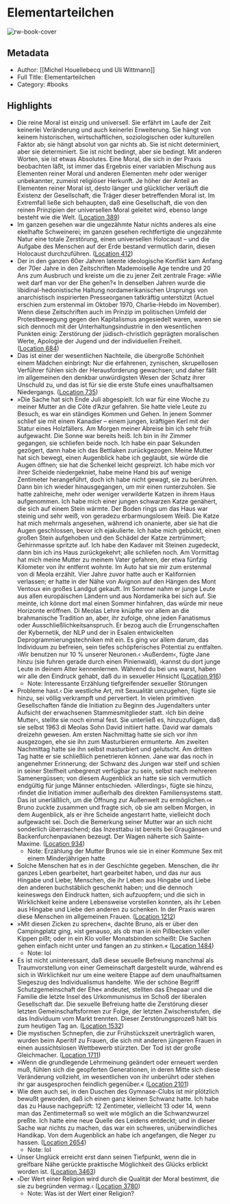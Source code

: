 # Elementarteilchen

![rw-book-cover](https://m.media-amazon.com/images/I/711WmkxgrnL._SY160.jpg)

## Metadata
- Author: [[Michel Houellebecq und Uli Wittmann]]
- Full Title: Elementarteilchen
- Category: #books

## Highlights
- Die reine Moral ist einzig und universell. Sie erfährt im Laufe der Zeit keinerlei Veränderung und auch keinerlei Erweiterung. Sie hängt von keinem historischen, wirtschaftlichen, soziologischen oder kulturellen Faktor ab; sie hängt absolut von gar nichts ab. Sie ist nicht determiniert, aber sie determiniert. Sie ist nicht bedingt, aber sie bedingt. Mit anderen Worten, sie ist etwas Absolutes. Eine Moral, die sich in der Praxis beobachten läßt, ist immer das Ergebnis einer variablen Mischung aus Elementen reiner Moral und anderen Elementen mehr oder weniger unbekannter, zumeist religiöser Herkunft. Je höher der Anteil an Elementen reiner Moral ist, desto länger und glücklicher verläuft die Existenz der Gesellschaft, die Träger dieser betreffenden Moral ist. Im Extremfall ließe sich behaupten, daß eine Gesellschaft, die von den reinen Prinzipien der universellen Moral geleitet wird, ebenso lange besteht wie die Welt. ([Location 389](https://readwise.io/to_kindle?action=open&asin=B00O7ROZHQ&location=389))
- Im ganzen gesehen war die ungezähmte Natur nichts anderes als eine ekelhafte Schweinerei; im ganzen gesehen rechtfertigte die ungezähmte Natur eine totale Zerstörung, einen universellen Holocaust – und die Aufgabe des Menschen auf der Erde bestand vermutlich darin, diesen Holocaust durchzuführen. ([Location 412](https://readwise.io/to_kindle?action=open&asin=B00O7ROZHQ&location=412))
- Der in den ganzen 60er Jahren latente ideologische Konflikt kam Anfang der 70er Jahre in den Zeitschriften Mademoiselle Age tendre und 20 Ans zum Ausbruch und kreiste um die zu jener Zeit zentrale Frage: »Wie weit darf man vor der Ehe gehen?« In denselben Jahren wurde die libidinal-hedonistische Haltung nordamerikanischen Ursprungs von anarchistisch inspirierten Presseorganen tatkräftig unterstützt (Actuel erschien zum erstenmal im Oktober 1970, Charlie-Hebdo im November). Wenn diese Zeitschriften auch im Prinzip im politischen Umfeld der Protestbewegung gegen den Kapitalismus angesiedelt waren, waren sie sich dennoch mit der Unterhaltungsindustrie in den wesentlichen Punkten einig: Zerstörung der jüdisch-christlich geprägten moralischen Werte, Apologie der Jugend und der individuellen Freiheit. ([Location 684](https://readwise.io/to_kindle?action=open&asin=B00O7ROZHQ&location=684))
- Das ist einer der wesentlichen Nachteile, die übergroße Schönheit einem Mädchen einbringt: Nur die erfahrenen, zynischen, skrupellosen Verführer fühlen sich der Herausforderung gewachsen; und daher fällt im allgemeinen den denkbar unwürdigsten Wesen der Schatz ihrer Unschuld zu, und das ist für sie die erste Stufe eines unaufhaltsamen Niedergangs. ([Location 735](https://readwise.io/to_kindle?action=open&asin=B00O7ROZHQ&location=735))
- »Die Sache hat sich Ende Juli abgespielt. Ich war für eine Woche zu meiner Mutter an die Côte d’Azur gefahren. Sie hatte viele Leute zu Besuch, es war ein ständiges Kommen und Gehen. In jenem Sommer schlief sie mit einem Kanadier – einem jungen, kräftigen Kerl mit der Statur eines Holzfällers. Am Morgen meiner Abreise bin ich sehr früh aufgewacht. Die Sonne war bereits heiß. Ich bin in ihr Zimmer gegangen, sie schliefen beide noch. Ich habe ein paar Sekunden gezögert, dann habe ich das Bettlaken zurückgezogen. Meine Mutter hat sich bewegt, einen Augenblick habe ich geglaubt, sie würde die Augen öffnen; sie hat die Schenkel leicht gespreizt. Ich habe mich vor ihrer Scheide niedergekniet, habe meine Hand bis auf wenige Zentimeter herangeführt, doch ich habe nicht gewagt, sie zu berühren. Dann bin ich wieder hinausgegangen, um mir einen runterzuholen. Sie hatte zahlreiche, mehr oder weniger verwilderte Katzen in ihrem Haus aufgenommen. Ich habe mich einer jungen schwarzen Katze genähert, die sich auf einem Stein wärmte. Der Boden rings um das Haus war steinig und sehr weiß, von geradezu erbarmungslosem Weiß. Die Katze hat mich mehrmals angesehen, während ich onanierte, aber sie hat die Augen geschlossen, bevor ich ejakulierte. Ich habe mich gebückt, einen großen Stein aufgehoben und den Schädel der Katze zertrümmert; Gehirnmasse spritzte auf. Ich habe den Kadaver mit Steinen zugedeckt, dann bin ich ins Haus zurückgekehrt; alle schliefen noch. Am Vormittag hat mich meine Mutter zu meinem Vater gefahren, der etwa fünfzig Kilometer von ihr entfernt wohnte. Im Auto hat sie mir zum erstenmal von di Meola erzählt. Vier Jahre zuvor hatte auch er Kalifornien verlassen; er hatte in der Nähe von Avignon auf den Hängen des Mont Ventoux ein großes Landgut gekauft. Im Sommer nahm er junge Leute aus allen europäischen Ländern und aus Nordamerika bei sich auf. Sie meinte, ich könne dort mal einen Sommer hinfahren, das würde mir neue Horizonte eröffnen. Di Meolas Lehre knüpfte vor allem an die brahmanische Tradition an, aber, ihr zufolge, ohne jeden Fanatismus oder Ausschließlichkeitsanspruch. Er bezog auch die Errungenschaften der Kybernetik, der NLP und der in Esalen entwickelten Deprogrammierungstechniken mit ein. Es ging vor allem darum, das Individuum zu befreien, sein tiefes schöpferisches Potential zu entfalten. ›Wir benutzen nur 10 % unserer Neuronen.‹ ›Außerdem‹, fügte Jane hinzu (sie fuhren gerade durch einen Pinienwald), ›kannst du dort junge Leute in deinem Alter kennenlernen. Während du bei uns warst, haben wir alle den Eindruck gehabt, daß du in sexueller Hinsicht ([Location 916](https://readwise.io/to_kindle?action=open&asin=B00O7ROZHQ&location=916))
    - Note: Interessante Erzählung tiefgreifender sexueller Störungen
- Probleme hast.‹ Die westliche Art, mit Sexualität umzugehen, fügte sie hinzu, sei völlig verkrampft und pervertiert. In vielen primitiven Gesellschaften fände die Initiation zu Beginn des Jugendalters unter Aufsicht der erwachsenen Stammesmitglieder statt. ›Ich bin deine Mutter‹, stellte sie noch einmal fest. Sie unterließ es, hinzuzufügen, daß sie selbst 1963 di Meolas Sohn David initiiert hatte. David war damals dreizehn gewesen. Am ersten Nachmittag hatte sie sich vor ihm ausgezogen, ehe sie ihn zum Masturbieren ermunterte. Am zweiten Nachmittag hatte sie ihn selbst masturbiert und gelutscht. Am dritten Tag hatte er sie schließlich penetrieren können. Jane war das noch in angenehmer Erinnerung; der Schwanz des Jungen war steif und schien in seiner Steifheit unbegrenzt verfügbar zu sein, selbst nach mehreren Samenergüssen; von diesem Augenblick an hatte sie sich vermutlich endgültig für junge Männer entschieden. ›Allerdings‹, fügte sie hinzu, ›findet die Initiation immer außerhalb des direkten Familiensystems statt. Das ist unerläßlich, um die Öffnung zur Außenwelt zu ermöglichen.‹« Bruno zuckte zusammen und fragte sich, ob sie am selben Morgen, in dem Augenblick, als er ihre Scheide angestarrt hatte, vielleicht doch aufgewacht sei. Doch die Bemerkung seiner Mutter war an sich nicht sonderlich überraschend; das Inzesttabu ist bereits bei Graugänsen und Backenfurchenpavianen bezeugt. Der Wagen näherte sich Sainte-Maxime. ([Location 934](https://readwise.io/to_kindle?action=open&asin=B00O7ROZHQ&location=934))
    - Note: Erzählung der Mutter Brunos wie sie in einer Kommune Sex mit einem
      Minderjährigen hatte
- Solche Menschen hat es in der Geschichte gegeben. Menschen, die ihr ganzes Leben gearbeitet, hart gearbeitet haben, und das nur aus Hingabe und Liebe; Menschen, die ihr Leben aus Hingabe und Liebe den anderen buchstäblich geschenkt haben; und die dennoch keineswegs den Eindruck hatten, sich aufzuopfern; und die sich in Wirklichkeit keine andere Lebensweise vorstellen konnten, als ihr Leben aus Hingabe und Liebe den anderen zu schenken. In der Praxis waren diese Menschen im allgemeinen Frauen. ([Location 1212](https://readwise.io/to_kindle?action=open&asin=B00O7ROZHQ&location=1212))
- »Mit diesen Zicken zu sprechen«, dachte Bruno, als er über den Campingplatz ging, »ist genauso, als ob man in ein Pißbecken voller Kippen pißt; oder in ein Klo voller Monatsbinden scheißt: Die Sachen gehen einfach nicht unter und fangen an zu stinken.« ([Location 1484](https://readwise.io/to_kindle?action=open&asin=B00O7ROZHQ&location=1484))
    - Note: lol
- Es ist nicht uninteressant, daß diese sexuelle Befreiung manchmal als Traumvorstellung von einer Gemeinschaft dargestellt wurde, während es sich in Wirklichkeit nur um eine weitere Etappe auf dem unaufhaltsamen Siegeszug des Individualismus handelte. Wie der schöne Begriff Schutzgemeinschaft der Ehe« andeutet, stellten das Ehepaar und die Familie die letzte Insel des Urkommunismus im Schoß der liberalen Gesellschaft dar. Die sexuelle Befreiung hatte die Zerstörung dieser letzten Gemeinschaftsformen zur Folge, der letzten Zwischenstufen, die das Individuum vom Markt trennten. Dieser Zerstörungsprozeß hält bis zum heutigen Tag an. ([Location 1532](https://readwise.io/to_kindle?action=open&asin=B00O7ROZHQ&location=1532))
- Die mystischen Schnepfen, die zur Frühstückszeit unerträglich waren, wurden beim Aperitif zu Frauen, die sich mit anderen jüngeren Frauen in einen aussichtslosen Wettbewerb stürzten. Der Tod ist der große Gleichmacher. ([Location 1711](https://readwise.io/to_kindle?action=open&asin=B00O7ROZHQ&location=1711))
- »Wenn die grundlegende Lehrmeinung geändert oder erneuert werden muß, fühlen sich die geopferten Generationen, in deren Mitte sich diese Veränderung vollzieht, im wesentlichen von ihr unberührt oder stehen ihr gar ausgesprochen feindlich gegenüber.« ([Location 2101](https://readwise.io/to_kindle?action=open&asin=B00O7ROZHQ&location=2101))
- Wie dem auch sei, in den Duschen des Gymnase-Clubs ist mir plötzlich bewußt geworden, daß ich einen ganz kleinen Schwanz hatte. Ich habe das zu Hause nachgeprüft: 12 Zentimeter, vielleicht 13 oder 14, wenn man das Zentimetermaß so weit wie möglich an die Schwanzwurzel preßte. Ich hatte eine neue Quelle des Leidens entdeckt; und in dieser Sache war nichts zu machen, das war ein schweres, unüberwindliches Handikap. Von dem Augenblick an habe ich angefangen, die Neger zu hassen. ([Location 2654](https://readwise.io/to_kindle?action=open&asin=B00O7ROZHQ&location=2654))
    - Note: lol
- Unser Unglück erreicht erst dann seinen Tiefpunkt, wenn die in greifbare Nähe gerückte praktische Möglichkeit des Glücks erblickt worden ist. ([Location 3463](https://readwise.io/to_kindle?action=open&asin=B00O7ROZHQ&location=3463))
- ›Der Wert einer Religion wird durch die Qualität der Moral bestimmt, die sie zu begründen vermag.‹ ([Location 3780](https://readwise.io/to_kindle?action=open&asin=B00O7ROZHQ&location=3780))
    - Note: Was ist der Wert einer Religion?
